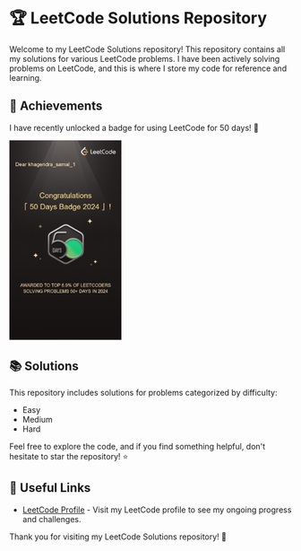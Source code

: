 # 🏆 LeetCode Solutions Repository

Welcome to my LeetCode Solutions repository! This repository contains all my solutions for various LeetCode problems. I have been actively solving problems on LeetCode, and this is where I store my code for reference and learning.

## 🌟 Achievements
I have recently unlocked a badge for using LeetCode for 50 days! 🎉

<img src="./50daysbadgeleetcode.png" alt="50-Day LeetCode Badge" width="200"/>

## 📚 Solutions
This repository includes solutions for problems categorized by difficulty:
- Easy
- Medium
- Hard

Feel free to explore the code, and if you find something helpful, don't hesitate to star the repository! ⭐

## 🔗 Useful Links
- [LeetCode Profile](https://leetcode.com/khagendrasamal1) - Visit my LeetCode profile to see my ongoing progress and challenges.

Thank you for visiting my LeetCode Solutions repository! 🚀
